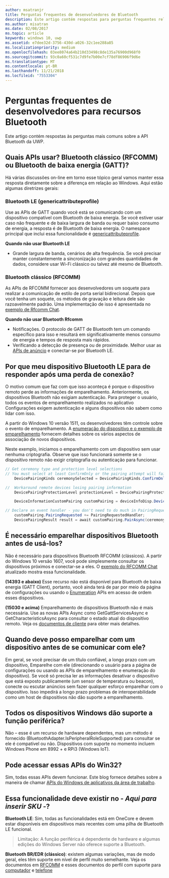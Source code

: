```yaml
---
author: msatranjr
title: Perguntas frequentes de desenvolvedores de Bluetooth
description: Este artigo contém respostas para perguntas frequentes relacionadas às APIs Bluetooth da UWP.
ms.author: misatran
ms.date: 02/08/2017
ms.topic: article
keywords: windows 10, uwp
ms.assetid: e7dee32d-3756-430d-a026-32c1ee288a85
ms.localizationpriority: medium
ms.openlocfilehash: 03ee8074a64b210d33498c8de135a76900d968f0
ms.sourcegitcommit: 93c0a60cf531c7d9fe7b00e7cf78df86906f9d6e
ms.translationtype: MT
ms.contentlocale: pt-BR
ms.lasthandoff: 11/21/2018
ms.locfileid: "7553304"
---
```

# <a name="bluetooth-developer-faq"></a>Perguntas frequentes de desenvolvedores para recursos Bluetooth

Este artigo contém respostas às perguntas mais comuns sobre a API Bluetooth da UWP.

## <a name="what-apis-do-i-use-bluetooth-classic-rfcomm-or-bluetooth-low-energy-gatt"></a>Quais APIs usar? Bluetooth clássico (RFCOMM) ou Bluetooth de baixa energia (GATT)?
Há várias discussões on-line em torno esse tópico geral vamos manter essa resposta diretamente sobre a diferença em relação ao Windows. Aqui estão algumas diretrizes gerais:

### <a name="bluetooth-le-windowsdevicesbluetoothgenericattributeprofile"></a>Bluetooth LE (genericattributeprofile)

Use as APIs de GATT quando você está se comunicando com um dispositivo compatível com Bluetooth de baixa energia. Se você estiver usar caso não frequente e de baixa largura de banda ou requer baixo consumo de energia, a resposta é de Bluetooth de baixa energia. O namespace principal que inclui essa funcionalidade é [genericattributeprofile](https://docs.microsoft.com/en-us/uwp/api/Windows.Devices.Bluetooth.GenericAttributeProfile). 

**Quando não usar Bluetooth LE**
- Grande largura de banda, cenários de alta frequência. Se você precisar manter constantemente a sincronização com grandes quantidades de dados, considere usar Wi-Fi clássico ou talvez até mesmo de Bluetooth. 

### <a name="bluetooth-classic-windowsdevicesbluetoothrfcomm"></a>Bluetooth clássico (RFCOMM)

As APIs de RFCOMM fornecer aos desenvolvedores um soquete para realizar a comunicação de estilo de porta serial bidirecional. Depois que você tenha um soquete, os métodos de gravação e leitura dele são razoavelmente padrão. Uma implementação de isso é apresentada no [exemplo de Rfcomm Chat](https://github.com/Microsoft/Windows-universal-samples/tree/dev/Samples/BluetoothRfcommChat). 

**Quando não usar Bluetooth Rfcomm** 
- Notificações. O protocolo de GATT de Bluetooth tem um comando específico para isso e resultará em significativamente menos consumo de energia e tempos de resposta mais rápidos. 
- Verificando a detecção de presença ou de proximidade. Melhor usar as [APIs de anúncio](https://docs.microsoft.com/en-us/uwp/api/windows.devices.bluetooth.advertisement) e conectar-se por Bluetooth LE. 


## <a name="why-does-my-bluetooth-le-device-stop-responding-after-a-disconnect"></a>Por que meu dispositivo Bluetooth LE para de responder após uma perda de conexão?

O motivo comum que faz com que isso aconteça é porque o dispositivo remoto perde as informações de emparelhamento. Anteriormente, os dispositivos Bluetooth não exigiam autenticação. Para proteger o usuário, todos os eventos de emparelhamento realizados no aplicativo Configurações exigem autenticação e alguns dispositivos não sabem como lidar com isso. 

A partir do Windows 10 versão 1511, os desenvolvedores têm controle sobre o evento de emparelhamento. A [enumeração do dispositivo e o exemplo de emparelhamento](https://github.com/Microsoft/Windows-universal-samples/tree/master/Samples/DeviceEnumerationAndPairing) fornecem detalhes sobre os vários aspectos de associação de novos dispositivos.

Neste exemplo, iniciamos o emparelhamento com um dispositivo sem usar nenhuma criptografia. Observe que isso funcionará somente se o dispositivo remoto não exigir criptografia ou autenticação para funcionar.

```csharp
// Get ceremony type and protection level selections
// You must select at least ConfirmOnly or the pairing attempt will fail
    DevicePairingKinds ceremonySelected = DevicePairingKinds.ConfirmOnly;

//  Workaround remote devices losing pairing information
    DevicePairingProtectionLevel protectionLevel = DevicePairingProtectionLevel.None

    DeviceInformationCustomPairing customPairing = deviceInfoDisp.DeviceInformation.Pairing.Custom;

// Declare an event handler - you don't need to do much in PairingRequestedHandler since the ceremony is "None"
    customPairing.PairingRequested += PairingRequestedHandler;
    DevicePairingResult result = await customPairing.PairAsync(ceremonySelected, protectionLevel);
```

## <a name="do-i-have-to-pair-bluetooth-devices-before-using-them"></a>É necessário emparelhar dispositivos Bluetooth antes de usá-los?

Não é necessário para dispositivos Bluetooth RFCOMM (clássicos). A partir do Windows 10 versão 1607, você pode simplesmente consultar os dispositivos próximos e conectar-se a eles. O [exemplo do RFCOMM Chat](https://github.com/Microsoft/Windows-universal-samples/tree/dev/Samples/BluetoothRfcommChat) atualizado mostra essa funcionalidade. 

**(14393 e abaixo)** Esse recurso não está disponível para Bluetooth de baixa energia (GATT Client), portanto, você ainda terá de par por meio da página de configurações ou usando o [Enumeration](https://msdn.microsoft.com/en-us/library/windows/apps/windows.devices.enumeration.aspx) APIs em acesso de ordem esses dispositivos.

**(15030 e acima)** Emparelhamento de dispositivos Bluetooth não é mais necessária. Use as novas APIs Async como GetGattServicesAsync e GetCharacteristicsAsync para consultar o estado atual do dispositivo remoto. Veja os [documentos de cliente](gatt-client.md) para obter mais detalhes. 

## <a name="when-should-i-pair-with-a-device-before-communicating-with-it"></a>Quando deve posso emparelhar com um dispositivo antes de se comunicar com ele?
Em geral, se você precisar de um título confiável, a longo prazo com um dispositivo, Emparelhe com ele (direcionando o usuário para a página de configurações ou usando as APIs de emparelhamento e enumeração do dispositivo). Se você só precisa ler as informações desativar o dispositivo que está exposto publicamente (um sensor de temperatura ou beacon), conecte ou escutar anúncios sem fazer qualquer esforço emparelhar com o dispositivo. Isso impedirá a longo prazo problemas de interoperabilidade como um host de dispositivos não dão suporte a emparelhamento. 

## <a name="do-all-windows-devices-support-peripheral-role"></a>Todos os dispositivos Windows dão suporte a função periférica?

Não – esse é um recurso de hardware dependentes, mas um método é fornecido (BluetoothAdapter.IsPeripheralRoleSupported) para consultar se ele é compatível ou não.  Dispositivos com suporte no momento incluem Windows Phone em 8992 + e RPi3 (Windows IoT). 

## <a name="can-i-access-these-apis-from-win32"></a>Pode acessar essas APIs do Win32?

Sim, todas essas APIs devem funcionar. Este blog fornece detalhes sobre a maneira de chamar [APIs do Windows de aplicativos da área de trabalho](https://blogs.windows.com/buildingapps/2017/01/25/calling-windows-10-apis-desktop-application/). 
## <a name="is-this-functionality-supposed-to-exist-on--insert-sku-here-"></a>Essa funcionalidade deve existir no *- Aqui para inserir SKU -*?

**Bluetooth LE**: Sim, todas as funcionalidades está em OneCore e devem estar disponíveis em dispositivos mais recentes com uma pilha de Bluetooth LE funcional. 
> Limitação: A função periférica é dependente de hardware e algumas edições do Windows Server não oferece suporte a Bluetooth. 

**Bluetooth BR/EDR (clássico)**: existem algumas variações, mas de modo geral, eles têm suporte em nível de perfil muito semelhante. Veja os documentos em [RFCOMM](send-or-receive-files-with-rfcomm.md) e esses documentos do perfil com suporte para [computador](https://support.microsoft.com/en-us/help/10568/windows-10-supported-bluetooth-profiles) e [telefone](https://support.microsoft.com/en-us/help/10569/windows-10-mobile-supported-bluetooth-profiles)

